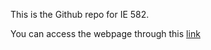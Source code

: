 This is the Github repo for IE 582. 

You can access the webpage through this [link](https://bu-ie-582.github.io/fall19-erdembanak/)
